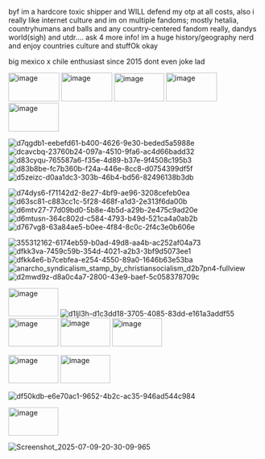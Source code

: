 byf im a hardcore toxic shipper and WILL defend my otp at all costs, also i really like internet culture and im on multiple fandoms; mostly hetalia, countryhumans and balls and any country-centered fandom really, dandys world(sigh) and utdr.... ask 4 more info! im a huge history/geography nerd and enjoy countries culture and stuffOk okay

big mexico x chile enthusiast since 2015 dont even joke lad

<img width="101" height="57" alt="image" src="https://github.com/user-attachments/assets/5a9979c9-cb2a-49ae-9a98-24adf5741cd7" />
<img width="101" height="57" alt="image" src="https://github.com/user-attachments/assets/f21f379d-18c0-48fb-abfd-344981a4cd0d" />
<img width="99" height="56" alt="image" src="https://github.com/user-attachments/assets/160d2611-ca23-45af-b8b3-2612b810158c" />
<img width="101" height="57" alt="image" src="https://github.com/user-attachments/assets/8f6db3d0-751d-4bd7-8c64-daae8665c1ee" />
<img width="100" height="57" alt="image" src="https://github.com/user-attachments/assets/92f51e92-3327-4d1c-9be2-2e1b9bd87a62" />

![d7qgdb1-eebefd61-b400-4626-9e30-beded5a5988e](https://github.com/user-attachments/assets/5b3f1640-b9d6-4214-a986-846da7dc257d)
![dcavcbq-23760b24-097a-4510-9fa6-ac4d66badd32](https://github.com/user-attachments/assets/7563afdf-425a-4b29-967a-9bb081aa7366)
![d83cyqu-765587a6-f35e-4d89-b37e-9f4508c195b3](https://github.com/user-attachments/assets/06f73200-6f36-40da-b7f5-20fa98ba6643)
![d83b8be-fc7b360b-f24a-446e-8cc8-d0754399df5f](https://github.com/user-attachments/assets/ae84c0e2-956a-4393-9fc8-8e7d117c944b)
![d5zeizc-d0aa1dc3-303b-46b4-bd56-82496138b3db](https://github.com/user-attachments/assets/7f86e7e8-d988-4f9e-adf0-4260f947bae3)

![d74dys6-f71142d2-8e27-4bf9-ae96-3208cefeb0ea](https://github.com/user-attachments/assets/7b50986c-a998-4a8a-88ef-9ab14cf6632c)
![d63sc81-c883cc1c-5f28-468f-a1d3-2e313f6da00b](https://github.com/user-attachments/assets/d43ff31a-d732-473f-aa98-2c268d849465)
![d6mtv27-77d09bd0-5b8e-4b5d-a29b-2e475c9ad20e](https://github.com/user-attachments/assets/eedaec3e-bcf9-4533-81c6-517452f802db)
![d6mtusn-364c802d-c584-4793-b49d-521ca4a0ab2b](https://github.com/user-attachments/assets/72f86c32-778c-4f72-aafc-b25b60f35c30)
![d767vg8-63a84ae5-b0ee-4f84-8c0c-2f4c3e0b606e](https://github.com/user-attachments/assets/55b426a8-5d36-45fd-8316-372eb41163f1)

![355312162-6174eb59-b0ad-49d8-aa4b-ac252af04a73](https://github.com/user-attachments/assets/82c5f398-4fc7-4119-9902-fd60f6005337)
![dfkk3va-7459c59b-354d-4021-a2b3-3bf9d5073ee1](https://github.com/user-attachments/assets/e413d7bc-50c7-407f-b272-cc90caa731ad)
![dfkk4e6-b7cebfea-e254-4550-89a0-1646b63e53ba](https://github.com/user-attachments/assets/be083869-d54c-4030-a0e7-82b011b14836)
![anarcho_syndicalism_stamp_by_christiansocialism_d2b7pn4-fullview](https://github.com/user-attachments/assets/4c9d94be-e355-49a0-b1b0-775bcd1e212c)
![d2mwd9z-d8a0c4a7-2800-43e9-baef-5c058378709c](https://github.com/user-attachments/assets/aa1cfdf3-4f79-4111-9723-88a4cef8824e)

<img width="99" height="56" alt="image" src="https://github.com/user-attachments/assets/32b65874-b606-4265-b535-7913f0f00c9a" /> ![d1ljl3h-d1c3dd18-3705-4085-83dd-e161a3addf55](https://github.com/user-attachments/assets/49d8356a-031e-486f-baaa-14783647a354)
<img width="99" height="56" alt="image" src="https://github.com/user-attachments/assets/2c96f2ec-859e-48e1-a698-895a2adf6661" />
<img width="99" height="57" alt="image" src="https://github.com/user-attachments/assets/81c5ed0e-e5ca-452e-9bd7-0cc3874092a4" />
<img width="99" height="56" alt="image" src="https://github.com/user-attachments/assets/fc202cbc-1315-45c8-a9ec-8850ff33ece5" />

<img width="99" height="56" alt="image" src="https://github.com/user-attachments/assets/ab3e5de5-d029-4a66-82a2-9e4064403e29" />
<img width="99" height="56" alt="image" src="https://github.com/user-attachments/assets/276e16f8-5066-4070-8b59-0835cda88291" />

![df50kdb-e6e70ac1-9652-4b2c-ac35-946ad544c984](https://github.com/user-attachments/assets/59d9a9cb-5792-45eb-bf84-db2ba5da5497)

<img width="99" height="56" alt="image" src="https://github.com/user-attachments/assets/d910d8ab-d17c-4e40-9847-abcf8c1565d6" />


![Screenshot_2025-07-09-20-30-09-965](https://github.com/user-attachments/assets/fab9db51-7556-4c10-a252-32d27b4ad76a)
